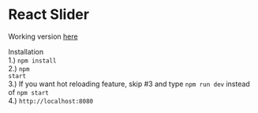 <h1> React Slider</h1>
<p>Working version <a href="https://react-slider.herokuapp.com/" target="_blank">here</a></p>

Installation<br>
1.) <code>npm install</code> <br>
2.) <code>npm start</code> <br>
3.) If you want hot reloading feature, skip #3 and type <code>npm run dev</code> instead of <code>npm start</code><br />
4.) <code>http://localhost:8080</code>
